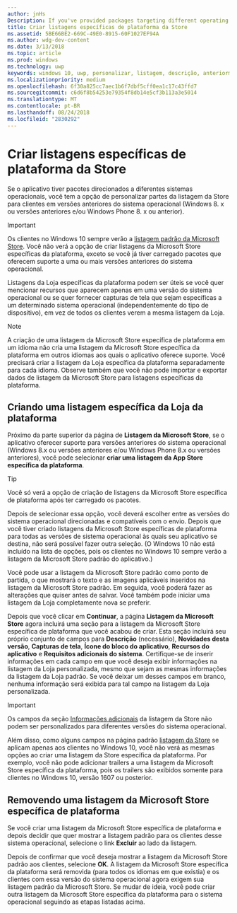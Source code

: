 ```yaml
---
author: jnHs
Description: If you've provided packages targeting different operating systems, you have the option to customize parts of your Store listing for different targeted operating systems.
title: Criar listagens específicas de plataforma da Store
ms.assetid: 5BE66BE2-669C-49E0-8915-60F1027EF94A
ms.author: wdg-dev-content
ms.date: 3/13/2018
ms.topic: article
ms.prod: windows
ms.technology: uwp
keywords: windows 10, uwp, personalizar, listagem, descrição, anteriormente
ms.localizationpriority: medium
ms.openlocfilehash: 6f30a825cc7aec1b6f7dbf5cff0ea1c17c43ffd7
ms.sourcegitcommit: c6d6f8b54253e79354f8db14e5cf3b113a3e5014
ms.translationtype: MT
ms.contentlocale: pt-BR
ms.lasthandoff: 08/24/2018
ms.locfileid: "2830292"
---
```

# <a name="create-platform-specific-store-listings"></a>Criar listagens específicas de plataforma da Store


Se o aplicativo tiver pacotes direcionados a diferentes sistemas operacionais, você tem a opção de personalizar partes da listagem da Store para clientes em versões anteriores do sistema operacional (Windows 8. x ou versões anteriores e/ou Windows Phone 8. x ou anterior). 

> [!IMPORTANT]
> Os clientes no Windows 10 sempre verão a [listagem padrão da Microsoft Store](create-app-store-listings.md). Você não verá a opção de criar listagens da Microsoft Store específicas da plataforma, exceto se você já tiver carregado pacotes que oferecem suporte a uma ou mais versões anteriores do sistema operacional. 

Listagens da Loja específicas da plataforma podem ser úteis se você quer mencionar recursos que aparecem apenas em uma versão do sistema operacional ou se quer fornecer capturas de tela que sejam específicas a um determinado sistema operacional (independentemente do tipo de dispositivo), em vez de todos os clientes verem a mesma listagem da Loja.

> [!NOTE]
> A criação de uma listagem da Microsoft Store específica de plataforma em um idioma não cria uma listagem da Microsoft Store específica da plataforma em outros idiomas aos quais o aplicativo oferece suporte. Você precisará criar a listagem da Loja específica da plataforma separadamente para cada idioma. Observe também que você não pode importar e exportar dados de listagem da Microsoft Store para listagens específicas da plataforma.


## <a name="creating-a-platform-specific-store-listing"></a>Criando uma listagem específica da Loja da plataforma

Próximo da parte superior da página de **Listagem da Microsoft Store**, se o aplicativo oferecer suporte para versões anteriores do sistema operacional (Windows 8.x ou versões anteriores e/ou Windows Phone 8.x ou versões anteriores), você pode selecionar **criar uma listagem da App Store específica da plataforma**. 

> [!TIP]
> Você só verá a opção de criação de listagens da Microsoft Store específica de plataforma após ter carregado os pacotes.

Depois de selecionar essa opção, você deverá escolher entre as versões do sistema operacional direcionadas e compatíveis com o envio. Depois que você tiver criado listagens da Microsoft Store específicas de plataforma para todas as versões de sistema operacional às quais seu aplicativo se destina, não será possível fazer outra seleção. (O Windows 10 não está incluído na lista de opções, pois os clientes no Windows 10 sempre verão a listagem da Microsoft Store padrão do aplicativo.)

Você pode usar a listagem da Microsoft Store padrão como ponto de partida, o que mostrará o texto e as imagens aplicáveis inseridos na listagem da Microsoft Store padrão. Em seguida, você poderá fazer as alterações que quiser antes de salvar. Você também pode iniciar uma listagem da Loja completamente nova se preferir.

Depois que você clicar em **Continuar**, a página **Listagem da Microsoft Store** agora incluirá uma seção para a listagem da Microsoft Store específica de plataforma que você acabou de criar. Esta seção incluirá seu próprio conjunto de campos para **Descrição** (necessário), **Novidades desta versão**, **Capturas de tela**, **Ícone do bloco do aplicativo**, **Recursos do aplicativo** e **Requisitos adicionais do sistema**. Certifique-se de inserir informações em cada campo em que você deseja exibir informações na listagem da Loja personalizada, mesmo que sejam as mesmas informações da listagem da Loja padrão. Se você deixar um desses campos em branco, nenhuma informação será exibida para tal campo na listagem da Loja personalizada.


> [!IMPORTANT]
> Os campos da seção [Informações adicionais](create-app-store-listings.md#additional-information) da listagem da Store não podem ser personalizados para diferentes versões do sistema operacional.
> 
> Além disso, como alguns campos na página padrão [listagem da Store](create-app-store-listings.md) se aplicam apenas aos clientes no Windows 10, você não verá as mesmas opções ao criar uma listagem da Store específica da plataforma. Por exemplo, você não pode adicionar trailers a uma listagem da Microsoft Store específica da plataforma, pois os trailers são exibidos somente para clientes no Windows 10, versão 1607 ou posterior. 


## <a name="removing-a-platform-specific-store-listing"></a>Removendo uma listagem da Microsoft Store específica de plataforma

Se você criar uma listagem da Microsoft Store específica de plataforma e depois decidir que quer mostrar a listagem padrão para os clientes desse sistema operacional, selecione o link **Excluir** ao lado da listagem.

Depois de confirmar que você deseja mostrar a listagem da Microsoft Store padrão aos clientes, selecione **OK**. A listagem da Microsoft Store específica da plataforma será removida (para todos os idiomas em que existia) e os clientes com essa versão do sistema operacional agora exigem sua listagem padrão da Microsoft Store. Se mudar de ideia, você pode criar outra listagem da Microsoft Store específica da plataforma para o sistema operacional seguindo as etapas listadas acima.

 

 




